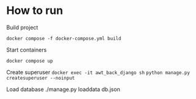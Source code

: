 # How to run

Build project

`docker compose -f docker-compose.yml build`

Start containers

`docker compose up`

Create superuser
`docker exec -it awt_back_django sh`
`python manage.py createsuperuser --noinput`


Load database
./manage.py loaddata db.json